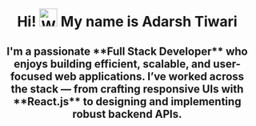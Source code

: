 <h1 align="center"> Hi! <img src="https://user-images.githubusercontent.com/18350557/176309783-0785949b-9127-417c-8b55-ab5a4333674e.gif" width="36" height="36" alt="Waving Hand Emoji"> My name is Adarsh Tiwari</h1>

<h2 align="center"> I'm a passionate **Full Stack Developer** who enjoys building efficient, scalable, and user-focused web applications. I’ve worked across the stack — from crafting responsive UIs with **React.js** to designing and implementing robust backend APIs.
 </h2>
